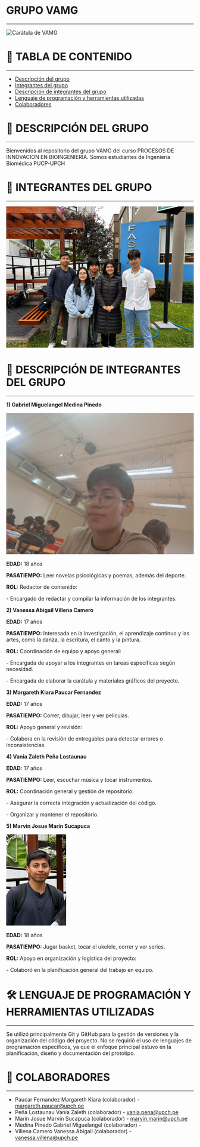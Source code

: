 # GRUPO VAMG
---
![Carátula de VAMG](assets/Carátula.png)

# 📑 TABLA DE CONTENIDO
---
- [Descripción del grupo](#-descripción-del-grupo)
- [Integrantes del grupo](#-integrantes-del-grupo)
- [Descripción de integrantes del grupo](#-descripción-de-integrantes-del-grupo)
- [Lenguaje de programación y herramientas utilizadas](#-lenguaje-de-programación-y-herramientas-utilizas)
- [Colaboradores](#-colaboradores)

# 🚀 DESCRIPCIÓN DEL GRUPO
---
Bienvenidos al repositorio del grupo VAMG del curso PROCESOS DE INNOVACION EN BIOINGENIERIA.
Somos estudiantes de Ingeniería Biomédica PUCP-UPCH 

# **👥 INTEGRANTES DEL GRUPO**
---
![Foto grupal](assets/Foto%20grupal.jpeg)

# 📝 DESCRIPCIÓN DE INTEGRANTES DEL GRUPO
---
**1) Gabriel Miguelangel Medina Pinedo**

![Gabriel](assets/Gabriel.jpeg)

**EDAD:** 18 años

**PASATIEMPO:** Leer novelas psicológicas y poemas, además del deporte.

**ROL:** Redactor de contenido:

\- Encargado de redactar y compilar la información de los integrantes.

**2) Vanessa Abigail Villena Camero**



**EDAD:** 17 años

**PASATIEMPO:** Interesada en la investigación, el aprendizaje continuo y las artes, como la danza, la escritura, el canto y la pintura.

**ROL:** Coordinación de equipo y apoyo general:

\- Encargada de apoyar a los integrantes en tareas específicas según necesidad.

\- Encargada de elaborar la carátula y materiales gráficos del proyecto.

**3) Margareth Kiara Paucar Fernandez**



**EDAD:** 17 años

**PASATIEMPO:** Correr, dibujar, leer y ver películas.

**ROL:** Apoyo general y revisión:

\- Colabora en la revisión de entregables para detectar errores o inconsistencias.

**4) Vania Zaleth Peña Lostaunau**



**EDAD:** 17 años

**PASATIEMPO:** Leer, escuchar música y tocar instrumentos.

**ROL:** Coordinación general y gestión de repositorio:

\- Asegurar la correcta integración y actualización del código.

\- Organizar y mantener el repositorio.

**5) Marvin Josue Marin Sucapuca**

![Marvin](assets/Marvin.png)

**EDAD:** 18 años

**PASATIEMPO:** Jugar basket, tocar el ukelele, correr y ver series.

**ROL:** Apoyo en organización y logística del proyecto:

\- Colaboró en la planificación general del trabajo en equipo.

# 🛠️ LENGUAJE DE PROGRAMACIÓN Y HERRAMIENTAS UTILIZADAS
---
Se utilizó principalmente Git y GitHub para la gestión de versiones y la organización del código del proyecto. No se requirió el uso de lenguajes de programación específicos, ya que el enfoque principal estuvo en la planificación, diseño y documentación del prototipo.

# 🤝 COLABORADORES
---
- Paucar Fernandez Margareth Kiara (colaborador) - margareth.paucar@upch.pe
- Peña Lostaunau Vania Zaleth (colaborador) - vania.pena@upch.pe
- Marin Josue Marvin Sucapuca (colaborador) - marvin.marin@upch.pe
- Medina Pinedo Gabriel Miguelangel (colaborador) -
- Villena Camero Vanessa Abigail (colaborador) - vanessa.villena@upch.pe
